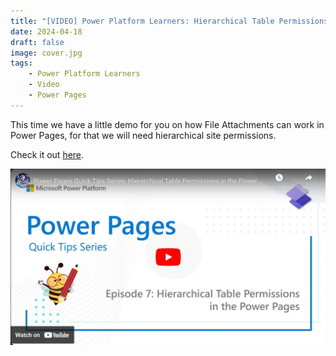 ```yaml
---
title: "[VIDEO] Power Platform Learners: Hierarchical Table Permissions in the Power Pages"
date: 2024-04-18
draft: false
image: cover.jpg
tags: 
    - Power Platform Learners
    - Video
    - Power Pages
---
```


This time we have a little demo for you on how File Attachments can work in Power Pages, for that we will need hierarchical site permissions.

Check it out [here](https://youtu.be/EKHJjrV4Bn0).

[![](video.jpg)](https://youtu.be/EKHJjrV4Bn0)